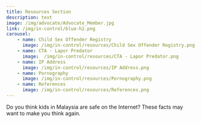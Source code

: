 ```yaml
---
title: Resources Section
description: text
image: /img/advocate/Advocate_Member.jpg
link: /img/in-control/blue-h2.png
carousel:
    - name: Child Sex Offender Registry
      image: /img/in-control/resources/Child Sex Offender Registry.png
    - name: CTA - Lapor Predator
      image:  /img/in-control/resources/CTA - Lapor Predator.png
    - name: IP Address
      image: /img/in-control/resources/IP Address.png
    - name: Pornography
      image: /img/in-control/resources/Pornography.png
    - name: References
      image: /img/in-control/resources/References.png
---
```


Do you think kids in Malaysia are safe on the Internet?
These facts may want to make you think again.
